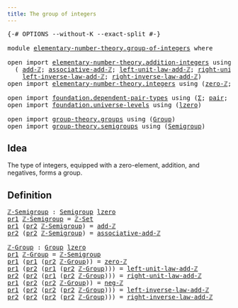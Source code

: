 ```yaml
---
title: The group of integers
---
```


<pre class="Agda"><a id="47" class="Symbol">{-#</a> <a id="51" class="Keyword">OPTIONS</a> <a id="59" class="Pragma">--without-K</a> <a id="71" class="Pragma">--exact-split</a> <a id="85" class="Symbol">#-}</a>

<a id="90" class="Keyword">module</a> <a id="97" href="elementary-number-theory.group-of-integers.html" class="Module">elementary-number-theory.group-of-integers</a> <a id="140" class="Keyword">where</a>

<a id="147" class="Keyword">open</a> <a id="152" class="Keyword">import</a> <a id="159" href="elementary-number-theory.addition-integers.html" class="Module">elementary-number-theory.addition-integers</a> <a id="202" class="Keyword">using</a>
  <a id="210" class="Symbol">(</a> <a id="212" href="elementary-number-theory.addition-integers.html#1505" class="Function">add-ℤ</a><a id="217" class="Symbol">;</a> <a id="219" href="elementary-number-theory.addition-integers.html#5260" class="Function">associative-add-ℤ</a><a id="236" class="Symbol">;</a> <a id="238" href="elementary-number-theory.addition-integers.html#1957" class="Function">left-unit-law-add-ℤ</a><a id="257" class="Symbol">;</a> <a id="259" href="elementary-number-theory.addition-integers.html#2048" class="Function">right-unit-law-add-ℤ</a><a id="279" class="Symbol">;</a>
    <a id="285" href="elementary-number-theory.addition-integers.html#7179" class="Function">left-inverse-law-add-ℤ</a><a id="307" class="Symbol">;</a> <a id="309" href="elementary-number-theory.addition-integers.html#7685" class="Function">right-inverse-law-add-ℤ</a><a id="332" class="Symbol">)</a>
<a id="334" class="Keyword">open</a> <a id="339" class="Keyword">import</a> <a id="346" href="elementary-number-theory.integers.html" class="Module">elementary-number-theory.integers</a> <a id="380" class="Keyword">using</a> <a id="386" class="Symbol">(</a><a id="387" href="elementary-number-theory.integers.html#2321" class="Function">zero-ℤ</a><a id="393" class="Symbol">;</a> <a id="395" href="elementary-number-theory.integers.html#4087" class="Function">neg-ℤ</a><a id="400" class="Symbol">;</a> <a id="402" href="elementary-number-theory.integers.html#4352" class="Function">ℤ-Set</a><a id="407" class="Symbol">)</a>

<a id="410" class="Keyword">open</a> <a id="415" class="Keyword">import</a> <a id="422" href="foundation.dependent-pair-types.html" class="Module">foundation.dependent-pair-types</a> <a id="454" class="Keyword">using</a> <a id="460" class="Symbol">(</a><a id="461" href="foundation-core.dependent-pair-types.html#515" class="Record">Σ</a><a id="462" class="Symbol">;</a> <a id="464" href="foundation-core.dependent-pair-types.html#588" class="InductiveConstructor">pair</a><a id="468" class="Symbol">;</a> <a id="470" href="foundation-core.dependent-pair-types.html#605" class="Field">pr1</a><a id="473" class="Symbol">;</a> <a id="475" href="foundation-core.dependent-pair-types.html#617" class="Field">pr2</a><a id="478" class="Symbol">)</a>
<a id="480" class="Keyword">open</a> <a id="485" class="Keyword">import</a> <a id="492" href="foundation.universe-levels.html" class="Module">foundation.universe-levels</a> <a id="519" class="Keyword">using</a> <a id="525" class="Symbol">(</a><a id="526" href="Agda.Primitive.html#764" class="Primitive">lzero</a><a id="531" class="Symbol">)</a>

<a id="534" class="Keyword">open</a> <a id="539" class="Keyword">import</a> <a id="546" href="group-theory.groups.html" class="Module">group-theory.groups</a> <a id="566" class="Keyword">using</a> <a id="572" class="Symbol">(</a><a id="573" href="group-theory.groups.html#2481" class="Function">Group</a><a id="578" class="Symbol">)</a>
<a id="580" class="Keyword">open</a> <a id="585" class="Keyword">import</a> <a id="592" href="group-theory.semigroups.html" class="Module">group-theory.semigroups</a> <a id="616" class="Keyword">using</a> <a id="622" class="Symbol">(</a><a id="623" href="group-theory.semigroups.html#750" class="Function">Semigroup</a><a id="632" class="Symbol">)</a>
</pre>
## Idea

The type of integers, equipped with a zero-element, addition, and negatives, forms a group.

## Definition

<pre class="Agda"><a id="ℤ-Semigroup"></a><a id="764" href="elementary-number-theory.group-of-integers.html#764" class="Function">ℤ-Semigroup</a> <a id="776" class="Symbol">:</a> <a id="778" href="group-theory.semigroups.html#750" class="Function">Semigroup</a> <a id="788" href="Agda.Primitive.html#764" class="Primitive">lzero</a>
<a id="794" href="foundation-core.dependent-pair-types.html#605" class="Field">pr1</a> <a id="798" href="elementary-number-theory.group-of-integers.html#764" class="Function">ℤ-Semigroup</a> <a id="810" class="Symbol">=</a> <a id="812" href="elementary-number-theory.integers.html#4352" class="Function">ℤ-Set</a>
<a id="818" href="foundation-core.dependent-pair-types.html#605" class="Field">pr1</a> <a id="822" class="Symbol">(</a><a id="823" href="foundation-core.dependent-pair-types.html#617" class="Field">pr2</a> <a id="827" href="elementary-number-theory.group-of-integers.html#764" class="Function">ℤ-Semigroup</a><a id="838" class="Symbol">)</a> <a id="840" class="Symbol">=</a> <a id="842" href="elementary-number-theory.addition-integers.html#1505" class="Function">add-ℤ</a>
<a id="848" href="foundation-core.dependent-pair-types.html#617" class="Field">pr2</a> <a id="852" class="Symbol">(</a><a id="853" href="foundation-core.dependent-pair-types.html#617" class="Field">pr2</a> <a id="857" href="elementary-number-theory.group-of-integers.html#764" class="Function">ℤ-Semigroup</a><a id="868" class="Symbol">)</a> <a id="870" class="Symbol">=</a> <a id="872" href="elementary-number-theory.addition-integers.html#5260" class="Function">associative-add-ℤ</a>

<a id="ℤ-Group"></a><a id="891" href="elementary-number-theory.group-of-integers.html#891" class="Function">ℤ-Group</a> <a id="899" class="Symbol">:</a> <a id="901" href="group-theory.groups.html#2481" class="Function">Group</a> <a id="907" href="Agda.Primitive.html#764" class="Primitive">lzero</a>
<a id="913" href="foundation-core.dependent-pair-types.html#605" class="Field">pr1</a> <a id="917" href="elementary-number-theory.group-of-integers.html#891" class="Function">ℤ-Group</a> <a id="925" class="Symbol">=</a> <a id="927" href="elementary-number-theory.group-of-integers.html#764" class="Function">ℤ-Semigroup</a>
<a id="939" href="foundation-core.dependent-pair-types.html#605" class="Field">pr1</a> <a id="943" class="Symbol">(</a><a id="944" href="foundation-core.dependent-pair-types.html#605" class="Field">pr1</a> <a id="948" class="Symbol">(</a><a id="949" href="foundation-core.dependent-pair-types.html#617" class="Field">pr2</a> <a id="953" href="elementary-number-theory.group-of-integers.html#891" class="Function">ℤ-Group</a><a id="960" class="Symbol">))</a> <a id="963" class="Symbol">=</a> <a id="965" href="elementary-number-theory.integers.html#2321" class="Function">zero-ℤ</a>
<a id="972" href="foundation-core.dependent-pair-types.html#605" class="Field">pr1</a> <a id="976" class="Symbol">(</a><a id="977" href="foundation-core.dependent-pair-types.html#617" class="Field">pr2</a> <a id="981" class="Symbol">(</a><a id="982" href="foundation-core.dependent-pair-types.html#605" class="Field">pr1</a> <a id="986" class="Symbol">(</a><a id="987" href="foundation-core.dependent-pair-types.html#617" class="Field">pr2</a> <a id="991" href="elementary-number-theory.group-of-integers.html#891" class="Function">ℤ-Group</a><a id="998" class="Symbol">)))</a> <a id="1002" class="Symbol">=</a> <a id="1004" href="elementary-number-theory.addition-integers.html#1957" class="Function">left-unit-law-add-ℤ</a>
<a id="1024" href="foundation-core.dependent-pair-types.html#617" class="Field">pr2</a> <a id="1028" class="Symbol">(</a><a id="1029" href="foundation-core.dependent-pair-types.html#617" class="Field">pr2</a> <a id="1033" class="Symbol">(</a><a id="1034" href="foundation-core.dependent-pair-types.html#605" class="Field">pr1</a> <a id="1038" class="Symbol">(</a><a id="1039" href="foundation-core.dependent-pair-types.html#617" class="Field">pr2</a> <a id="1043" href="elementary-number-theory.group-of-integers.html#891" class="Function">ℤ-Group</a><a id="1050" class="Symbol">)))</a> <a id="1054" class="Symbol">=</a> <a id="1056" href="elementary-number-theory.addition-integers.html#2048" class="Function">right-unit-law-add-ℤ</a>
<a id="1077" href="foundation-core.dependent-pair-types.html#605" class="Field">pr1</a> <a id="1081" class="Symbol">(</a><a id="1082" href="foundation-core.dependent-pair-types.html#617" class="Field">pr2</a> <a id="1086" class="Symbol">(</a><a id="1087" href="foundation-core.dependent-pair-types.html#617" class="Field">pr2</a> <a id="1091" href="elementary-number-theory.group-of-integers.html#891" class="Function">ℤ-Group</a><a id="1098" class="Symbol">))</a> <a id="1101" class="Symbol">=</a> <a id="1103" href="elementary-number-theory.integers.html#4087" class="Function">neg-ℤ</a>
<a id="1109" href="foundation-core.dependent-pair-types.html#605" class="Field">pr1</a> <a id="1113" class="Symbol">(</a><a id="1114" href="foundation-core.dependent-pair-types.html#617" class="Field">pr2</a> <a id="1118" class="Symbol">(</a><a id="1119" href="foundation-core.dependent-pair-types.html#617" class="Field">pr2</a> <a id="1123" class="Symbol">(</a><a id="1124" href="foundation-core.dependent-pair-types.html#617" class="Field">pr2</a> <a id="1128" href="elementary-number-theory.group-of-integers.html#891" class="Function">ℤ-Group</a><a id="1135" class="Symbol">)))</a> <a id="1139" class="Symbol">=</a> <a id="1141" href="elementary-number-theory.addition-integers.html#7179" class="Function">left-inverse-law-add-ℤ</a>
<a id="1164" href="foundation-core.dependent-pair-types.html#617" class="Field">pr2</a> <a id="1168" class="Symbol">(</a><a id="1169" href="foundation-core.dependent-pair-types.html#617" class="Field">pr2</a> <a id="1173" class="Symbol">(</a><a id="1174" href="foundation-core.dependent-pair-types.html#617" class="Field">pr2</a> <a id="1178" class="Symbol">(</a><a id="1179" href="foundation-core.dependent-pair-types.html#617" class="Field">pr2</a> <a id="1183" href="elementary-number-theory.group-of-integers.html#891" class="Function">ℤ-Group</a><a id="1190" class="Symbol">)))</a> <a id="1194" class="Symbol">=</a> <a id="1196" href="elementary-number-theory.addition-integers.html#7685" class="Function">right-inverse-law-add-ℤ</a>
</pre>